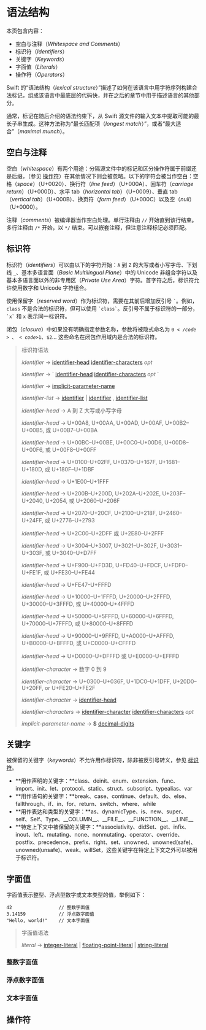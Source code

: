 # 语法结构

本页包含内容：

- 空白与注释（*Whitespace and Comments*）
- 标识符（*Identifiers*）
- 关键字（*Keywords*）
- 字面值（*Literals*）
- 操作符（*Operators*）

Swift 的“语法结构（*lexical structure*）”描述了如何在该语言中用字符序列构建合法标记，组成该语言中最底层的代码快，并在之后的章节中用于描述语言的其他部分。

通常，标记在随后介绍的语法约束下，从 Swift 源文件的输入文本中提取可能的最长子串生成。这种方法称为“最长匹配项（*longest match*）”，或者“最大适合”（*maximal munch*）。

## 空白与注释

空白（*whitespace*）有两个用途：分隔源文件中的标记和区分操作符属于前缀还是后缀，（参见 [操作符](https://developer.apple.com/library/prerelease/ios/documentation/Swift/Conceptual/Swift_Programming_Language/LexicalStructure.html#//apple_ref/doc/uid/TP40014097-CH30-XID_871)）在其他情况下则会被忽略。以下的字符会被当作空白：空格（*space*）（U+0020）、换行符（*line feed*）（U+000A）、回车符（*carriage return*）（U+000D）、水平 tab（*horizontal tab*）（U+0009）、垂直 tab（*vertical tab*）（U+000B）、换页符（*form feed*）（U+000C）以及空（*null*）（U+0000）。

注释（*comments*）被编译器当作空白处理。单行注释由 `//` 开始直到该行结束。多行注释由 `/*` 开始，以 `*/` 结束。可以嵌套注释，但注意注释标记必须匹配。

## 标识符

标识符（*identifiers*）可以由以下的字符开始：`A` 到 `Z` 的大写或者小写字母、下划线 `_`、基本多语言面（*Basic Multilingual Plane*）中的 Unicode 非组合字符以及基本多语言面以外的非专用区（*Private Use Area*）字符。首字符之后，标识符允许使用数字和 Unicode 字符组合。

使用保留字（*reserved word*）作为标识符，需要在其前后增加反引号 <code>\`</code>。例如，<code>class</code> 不是合法的标识符，但可以使用 <code>\`class\`</code>。反引号不属于标识符的一部分，<code>\`x\`</code> 和 `x` 表示同一标识符。

闭包（*closure*）中如果没有明确指定参数名称，参数将被隐式命名为 <code>$0</code>、<code>$1</code>、<code>$2</code>... 这些命名在闭包作用域内是合法的标识符。

> 标识符语法
> 
> *identifier* → [identifier-head­](https://developer.apple.com/library/prerelease/ios/documentation/Swift/Conceptual/Swift_Programming_Language/LexicalStructure.html#//apple_ref/swift/grammar/identifier-head) [identifier-characters](https://developer.apple.com/library/prerelease/ios/documentation/Swift/Conceptual/Swift_Programming_Language/LexicalStructure.html#//apple_ref/swift/grammar/identifier-characters)­ *opt*
> 
> *identifier* → \`­ [identifier-head­](https://developer.apple.com/library/prerelease/ios/documentation/Swift/Conceptual/Swift_Programming_Language/LexicalStructure.html#//apple_ref/swift/grammar/identifier-head) [identifier-characters­](https://developer.apple.com/library/prerelease/ios/documentation/Swift/Conceptual/Swift_Programming_Language/LexicalStructure.html#//apple_ref/swift/grammar/identifier-characters) *opt­* \`­
> 
> *identifier* → [implicit-parameter-name­](https://developer.apple.com/library/prerelease/ios/documentation/Swift/Conceptual/Swift_Programming_Language/LexicalStructure.html#//apple_ref/swift/grammar/implicit-parameter-name)
> 
> *identifier-list* → [identifier­](https://developer.apple.com/library/prerelease/ios/documentation/Swift/Conceptual/Swift_Programming_Language/LexicalStructure.html#//apple_ref/swift/grammar/identifier) | [identifier­](https://developer.apple.com/library/prerelease/ios/documentation/Swift/Conceptual/Swift_Programming_Language/LexicalStructure.html#//apple_ref/swift/grammar/identifier) , [­identifier-list](https://developer.apple.com/library/prerelease/ios/documentation/Swift/Conceptual/Swift_Programming_Language/LexicalStructure.html#//apple_ref/swift/grammar/identifier-list)­
> 
> *identifier-head* → A 到 Z 大写或小写字母
> 
> *identifier-head* → U+00A8, U+00AA, U+00AD, U+00AF, U+00B2–U+00B5, 或 U+00B7–U+00BA
> 
> *identifier-head* → U+00BC–U+00BE, U+00C0–U+00D6, U+00D8–U+00F6, 或 U+00F8–U+00FF
> 
> *identifier-head* → U+0100–U+02FF, U+0370–U+167F, U+1681–U+180D, 或 U+180F–U+1DBF
> 
> *identifier-head* → U+1E00–U+1FFF
> 
> *identifier-head* → U+200B–U+200D, U+202A–U+202E, U+203F–U+2040, U+2054, 或 U+2060–U+206F
> 
> *identifier-head* → U+2070–U+20CF, U+2100–U+218F, U+2460–U+24FF, 或 U+2776–U+2793
> 
> *identifier-head* → U+2C00–U+2DFF 或 U+2E80–U+2FFF
> 
> *identifier-head* → U+3004–U+3007, U+3021–U+302F, U+3031–U+303F, 或 U+3040–U+D7FF
> 
> *identifier-head* → U+F900–U+FD3D, U+FD40–U+FDCF, U+FDF0–U+FE1F, 或 U+FE30–U+FE44
> 
> *identifier-head* → U+FE47–U+FFFD
> 
> *identifier-head* → U+10000–U+1FFFD, U+20000–U+2FFFD, U+30000–U+3FFFD, 或 U+40000–U+4FFFD
> 
> *identifier-head* → U+50000–U+5FFFD, U+60000–U+6FFFD, U+70000–U+7FFFD, 或 U+80000–U+8FFFD
> 
> *identifier-head* → U+90000–U+9FFFD, U+A0000–U+AFFFD, U+B0000–U+BFFFD, 或 U+C0000–U+CFFFD
> 
> *identifier-head* → U+D0000–U+DFFFD 或 U+E0000–U+EFFFD
> 
> *identifier-character* → 数字 0 到 9
> 
> *identifier-character* → U+0300–U+036F, U+1DC0–U+1DFF, U+20D0–U+20FF, or U+FE20–U+FE2F
> 
> *identifier-character* → [identifier-head­](https://developer.apple.com/library/prerelease/ios/documentation/Swift/Conceptual/Swift_Programming_Language/LexicalStructure.html#//apple_ref/swift/grammar/identifier-head)
> 
> *identifier-characters* → [identifier-character](https://developer.apple.com/library/prerelease/ios/documentation/Swift/Conceptual/Swift_Programming_Language/LexicalStructure.html#//apple_ref/swift/grammar/identifier-character) [­identifier-characters­](https://developer.apple.com/library/prerelease/ios/documentation/Swift/Conceptual/Swift_Programming_Language/LexicalStructure.html#//apple_ref/swift/grammar/identifier-characters) *opt­*
> 
> *implicit-parameter-name* → **$­** [decimal-digits­](https://developer.apple.com/library/prerelease/ios/documentation/Swift/Conceptual/Swift_Programming_Language/LexicalStructure.html#//apple_ref/swift/grammar/decimal-digits)

## 关键字

被保留的关键字（*keywords*）不允许用作标识符，除非被反引号转义，参见 [标识符](https://developer.apple.com/library/prerelease/ios/documentation/Swift/Conceptual/Swift_Programming_Language/LexicalStructure.html#//apple_ref/doc/uid/TP40014097-CH30-XID_796)。

* **用作声明的关键字：**class、deinit、enum、extension、func、import、init、let、protocol、static、struct、subscript、typealias、var
* **用作语句的关键字：**break、case、continue、default、do、else、fallthrough、if、in、for、return、switch、where、while
* **用作表达和类型的关键字：**as、dynamicType、is、new、super、self、Self、Type、\_\_COLUMN\_\_、\_\_FILE\_\_、\_\_FUNCTION\_\_、\_\_LINE\_\_
* **特定上下文中被保留的关键字：**associativity、didSet、get、infix、inout、left、mutating、none、nonmutating、operator、override、postfix、precedence、prefix、right、set、unowned、unowned(safe)、unowned(unsafe)、weak、willSet，这些关键字在特定上下文之外可以被用于标识符。

## 字面值

字面值表示整型、浮点型数字或文本类型的值，举例如下：

	42                 // 整数字面值
	3.14159            // 浮点数字面值
	"Hello, world!"    // 文本字面值

> 字面值语法
> 
> *literal* → [integer-literal­](https://developer.apple.com/library/prerelease/ios/documentation/Swift/Conceptual/Swift_Programming_Language/LexicalStructure.html#//apple_ref/swift/grammar/integer-literal) | [floating-point-literal](https://developer.apple.com/library/prerelease/ios/documentation/Swift/Conceptual/Swift_Programming_Language/LexicalStructure.html#//apple_ref/swift/grammar/floating-point-literal)­ | [string-literal­](https://developer.apple.com/library/prerelease/ios/documentation/Swift/Conceptual/Swift_Programming_Language/LexicalStructure.html#//apple_ref/swift/grammar/string-literal)

### 整数字面值
### 浮点数字面值
### 文本字面值

## 操作符


